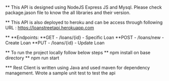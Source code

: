\*\* This API is designed using NodeJS Express JS and Mysql. Please check package.jason file to know the all libraries and their version.

\*\* This API is also deployed to heroku and can be access through following URL : https://loanstreetapi.herokuapp.com
  
\*\*  **Endpoints:
   **GET - /loans/{id} - Specific Loan
   **POST - /loans/new - Create Loan
   **PUT - /loans/{id} - Update Loan

** To run the project locally follow below steps
** npm install on base directory
\*\* npm run start

\*\*\* Rest Client is written using Java and used maven for dependency management. Wrote a sample unit test to test the api
